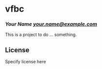 # vfbc
### _Your Name <your.name@example.com>_

This is a project to do ... something.

## License

Specify license here

